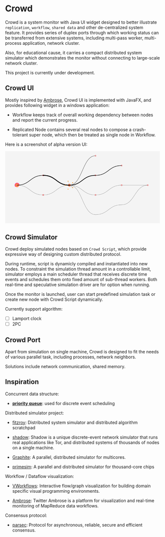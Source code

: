 # Crowd

Crowd is a system monitor with Java UI widget designed to better illustrate `replication`, `workflow`, `shared data` and other de-centralized system feature. It provides series of duplex ports through which working status can be transferred from extensive systems, including multi-pass worker, multi-process application, network cluster.

Also, for educational cause, it carries a compact distributed system simulator which demonstrates the monitor without connecting to large-scale network cluster.

This project is currently under development.

## Crowd UI

Mostly inspired by [Ambrose](https://github.com/twitter/ambrose), Crowd UI is implemented with JavaFX, and provides following widget in a windows application:

* Workflow keeps track of overall working dependency between nodes and report the current progress.

* Replicated Node contains several real nodes to compose a crash-tolerant super node, which then be treated as single node in Workflow.

Here is a screenshot of alpha version UI:

![alpha screenshot](docs/img/screenshot.png)

## Crowd Simulator

Crowd deploy simulated nodes based on `Crowd Script`, which provide expressive way of designing custom distributed protocol.

During runtime, script is dynamicly compiled and instantiated into new nodes. To constraint the simulation thread amount in a controllable limit, simulator employs a main scheduler thread that receives discrete time events and schedules them onto fixed amount of sub-thread workers. Both real-time and speculative simulation driver are for option when running.

Once the monitor is launched, user can start predefined simulation task or create new node with Crowd Script dynamically.

Currently support algorithm:

* [ ] Lamport clock
* [ ] 2PC

## Crowd Port

Apart from simulation on single machine, Crowd is designed to fit the needs of various parallel task, including processes, network neighbors.

Solutions include network communication, shared memory.

## Inspiration

Concurrent data structure:

* **[priority queue](./docs/concurrent-priority-queue-design.md)**: used for discrete event scheduling

Distributed simulator project:

* [fitzroy](https://github.com/jtfmumm/fitzroy): Distributed system simulator and distributed algorithm scratchpad

* [shadow](https://github.com/shadow/shadow): Shadow is a unique discrete-event network simulator that runs real applications like Tor, and distributed systems of thousands of nodes on a single machine.

* [Graphite](https://github.com/mit-carbon/Graphite): A parallel, distributed simulator for multicores.

* [primesim](https://github.com/PrincetonUniversity/primesim): A parallel and distributed simulator for thousand-core chips

Workflow / Dataflow visualization:

* [VWorkflows](https://github.com/miho/VWorkflows): Interactive flow/graph visualization for building domain specific visual programming environments.

* [Ambrose](https://github.com/twitter/ambrose): Twitter Ambrose is a platform for visualization and real-time monitoring of MapReduce data workflows.

Consensus protocol:

* [parsec](https://github.com/maidsafe/parsec): Protocol for asynchronous, reliable, secure and efficient consensus.

